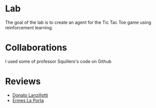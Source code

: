 # Lab
The goal of the lab is to create an agent for the Tic Tac Toe game using reinforcement learning.

# Collaborations
I used some of professor Squillero's code on Github

# Reviews
- [Donato Lanzillotti](https://github.com/DonatoLanzillotti/Computational_Intelligence23/issues/9)
- [Ermes La Porta](https://github.com/s247249/Computational-Intelligence/issues/7)

